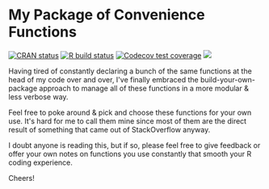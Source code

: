 My Package of Convenience Functions
===================================

[![CRAN status](https://www.r-pkg.org/badges/version/funchir)](https://cran.r-project.org/package=funchir)
[![R build status](https://github.com/michaelchirico/funchir/workflows/R-CMD-check/badge.svg)](https://github.com/michaelchirico/funchir/actions?workflow=R-CMD-check)
[![Codecov test coverage](https://codecov.io/gh/michaelchirico/funchir/branch/master/graph/badge.svg)](https://app.codecov.io/gh/michaelchirico/funchir?branch=master)
[![](http://cranlogs.r-pkg.org/badges/funchir)](https://cran.r-project.org/package=funchir)

Having tired of constantly declaring a bunch of the same functions at the head of my code over and over, I've finally embraced the build-your-own-package approach to manage all of these functions in a more modular & less verbose way.

Feel free to poke around & pick and choose these functions for your own use. It's hard for me to call them mine since most of them are the direct result of something that came out of StackOverflow anyway.

I doubt anyone is reading this, but if so, please feel free to give feedback or offer your own notes on functions you use constantly that smooth your R coding experience.

Cheers!
